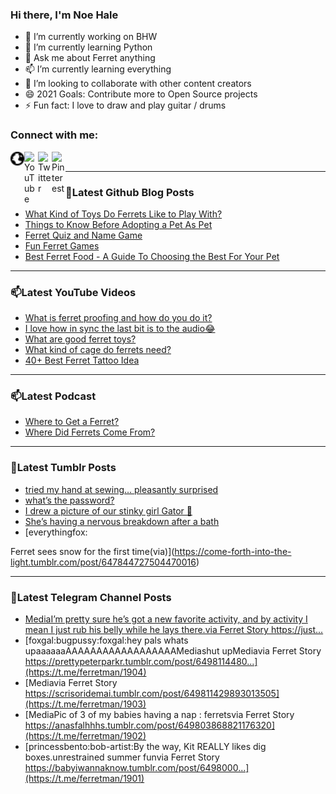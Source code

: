 ### Hi there, I'm Noe Hale

- 🔭 I’m currently working on BHW
- 🌱 I’m currently learning Python
- 💬 Ask me about Ferret anything
- 📫 I’m currently learning everything
- 🔭 I’m looking to collaborate with other content creators
- 😄 2021 Goals: Contribute more to Open Source projects
- ⚡ Fun fact: I love to draw and play guitar / drums

### Connect with me:

[<img align="left" alt="ferretvoice.com" width="22px" src="https://raw.githubusercontent.com/iconic/open-iconic/master/svg/globe.svg" />](https://ferretvoice.com)
[<img align="left" alt="YouTube" width="22px" src="https://cdn.jsdelivr.net/npm/simple-icons@v3/icons/youtube.svg" />](https://www.youtube.com/channel/UCk665XTfaMLVwFVWUmgnDiw)
[<img align="left" alt="Twitter" width="22px" src="https://cdn.jsdelivr.net/npm/simple-icons@v3/icons/twitter.svg" />](https://twitter.com/voiceferret)
[<img align="left" alt="Pinterest" width="22px" src="https://cdn.jsdelivr.net/npm/simple-icons@v3/icons/pinterest.svg" />](https://www.pinterest.com/voiceferret/)

<br />

---
### 🔭Latest Github Blog Posts
<!-- GITHUB:START -->
- [What Kind of Toys Do Ferrets Like to Play With?](http://noehale.github.io/what-kind-of-toys-do-ferrets-like-to-play-with/)
- [Things to Know Before Adopting a Pet As Pet](http://noehale.github.io/things-to-know-before-adopting-a-pet-as-pet/)
- [Ferret Quiz and Name Game](http://noehale.github.io/ferret-quiz/)
- [Fun Ferret Games](http://noehale.github.io/fun-ferret-games/)
- [Best Ferret Food - A Guide To Choosing the Best For Your Pet](http://noehale.github.io/best-ferret-food/)
<!-- GITHUB:END -->
---
### 📫Latest YouTube Videos

<!-- YOUTUBE:START -->
- [What is ferret proofing and how do you do it?](https://www.youtube.com/watch?v=81Syh_DJBQQ)
- [I love how in sync the last bit is to the audio😂](https://www.youtube.com/watch?v=WHBeGHwSlGY)
- [What are good ferret toys?](https://www.youtube.com/watch?v=tPxRilBzc0s)
- [What kind of cage do ferrets need?](https://www.youtube.com/watch?v=xzz6hC3sR5A)
- [40+ Best Ferret Tattoo Idea](https://www.youtube.com/watch?v=KIKqduR6Xcs)
<!-- YOUTUBE:END -->

---
### 📫Latest Podcast

<!-- PODCAST:START -->
- [Where to Get a Ferret?](https://anchor.fm/ferretvoice/episodes/Where-to-Get-a-Ferret-erurfu)
- [Where Did Ferrets Come From?](https://anchor.fm/ferretvoice/episodes/Where-Did-Ferrets-Come-From-eruq8g)
<!-- PODCAST:END -->
---
### 📝Latest Tumblr Posts

<!-- TUMBLR:START -->
- [tried my hand at sewing… pleasantly surprised](https://come-forth-into-the-light.tumblr.com/post/647980599933648896)
- [what’s the password?](https://come-forth-into-the-light.tumblr.com/post/647935285514125312)
- [I drew a picture of our stinky girl Gator 🐊](https://come-forth-into-the-light.tumblr.com/post/647912710478168064)
- [She’s having a nervous breakdown after a bath](https://come-forth-into-the-light.tumblr.com/post/647890028802031616)
- [everythingfox:

Ferret sees snow for the first time(via)](https://come-forth-into-the-light.tumblr.com/post/647844727504470016)
<!-- TUMBLR:END -->
---
### 📝Latest Telegram Channel Posts

<!-- TELEGRAM:START -->
- [MediaI’m pretty sure he’s got a new favorite activity, and by activity I mean I just rub his belly while he lays there.via Ferret Story https://just...](https://t.me/ferretman/1905)
- [foxgal:bugpussy:foxgal:hey pals whats upaaaaaaAAAAAAAAAAAAAAAAAAMediashut upMediavia Ferret Story https://prettypeterparkr.tumblr.com/post/6498114480...](https://t.me/ferretman/1904)
- [Mediavia Ferret Story https://scrisoridemai.tumblr.com/post/649811429893013505](https://t.me/ferretman/1903)
- [MediaPic of 3 of my babies having a nap : ferretsvia Ferret Story https://anasfalhhhs.tumblr.com/post/649803868821176320](https://t.me/ferretman/1902)
- [princessbento:bob-artist:By the way, Kit REALLY likes dig boxes.unrestrained summer funvia Ferret Story https://babyiwannaknow.tumblr.com/post/6498000...](https://t.me/ferretman/1901)
<!-- TELEGRAM:END -->
